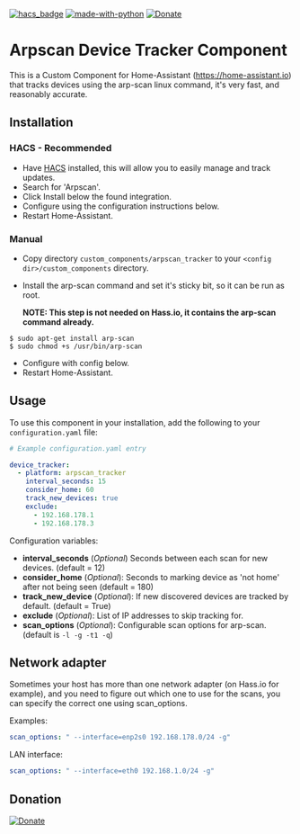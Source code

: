 [![hacs_badge](https://img.shields.io/badge/HACS-Default-orange.svg)](https://github.com/custom-components/hacs)  [![made-with-python](https://img.shields.io/badge/Made%20with-Python-1f425f.svg)](https://www.python.org/) [![Donate](https://img.shields.io/badge/Donate-PayPal-green.svg)](https://www.paypal.me/cyberjunkynl/)

# Arpscan Device Tracker Component
This is a Custom Component for Home-Assistant (https://home-assistant.io) that tracks devices using the arp-scan linux command, it's very fast, and reasonably accurate.

## Installation

### HACS - Recommended
- Have [HACS](https://hacs.xyz) installed, this will allow you to easily manage and track updates.
- Search for 'Arpscan'.
- Click Install below the found integration.
- Configure using the configuration instructions below.
- Restart Home-Assistant.

### Manual
- Copy directory `custom_components/arpscan_tracker` to your `<config dir>/custom_components` directory.
- Install the arp-scan command and set it's sticky bit, so it can be run as root.

  **NOTE: This step is not needed on Hass.io, it contains the arp-scan command already.**
```
$ sudo apt-get install arp-scan
$ sudo chmod +s /usr/bin/arp-scan
```
- Configure with config below.
- Restart Home-Assistant.

## Usage
To use this component in your installation, add the following to your `configuration.yaml` file:

```yaml
# Example configuration.yaml entry

device_tracker:
  - platform: arpscan_tracker
    interval_seconds: 15
    consider_home: 60
    track_new_devices: true
    exclude:
      - 192.168.178.1
      - 192.168.178.3
```

Configuration variables:

- **interval_seconds** (*Optional*) Seconds between each scan for new devices. (default = 12)
- **consider_home** (*Optional*): Seconds to marking device as 'not home' after not being seen (default = 180)
- **track_new_device** (*Optional*): If new discovered devices are tracked by default. (default = True)
- **exclude** (*Optional*): List of IP addresses to skip tracking for.
- **scan_options** (*Optional*): Configurable scan options for arp-scan. (default is `-l -g -t1 -q`)

## Network adapter
Sometimes your host has more than one network adapter (on Hass.io for example),
and you need to figure out which one to use for the scans, you can specify the correct one using scan_options.

Examples:
```yaml
scan_options: " --interface=enp2s0 192.168.178.0/24 -g"
```
LAN interface:
```yaml
scan_options: " --interface=eth0 192.168.1.0/24 -g"
```
## Donation
[![Donate](https://img.shields.io/badge/Donate-PayPal-green.svg)](https://www.paypal.me/cyberjunkynl/)
